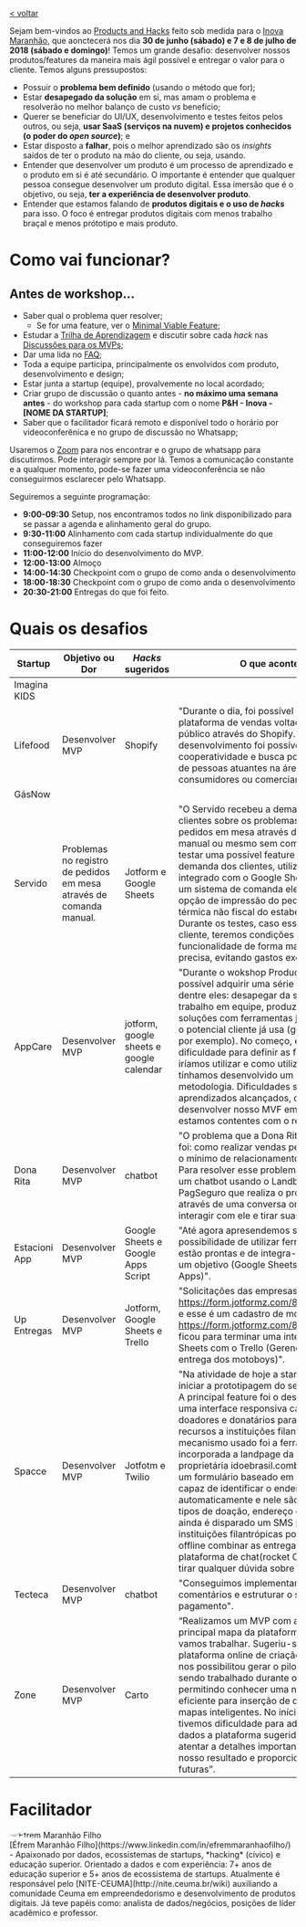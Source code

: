 [< voltar](https://productsandhacks.com)

Sejam bem-vindos ao [Products and Hacks](https://productsandhacks.com) feito sob medida para o [Inova Maranhão](http://inova.ma.gov.br), que aonctecerá nos dia **30 de junho (sábado) e 7 e 8 de julho de 2018 (sábado e domingo)**! Temos um grande desafio: desenvolver nossos produtos/features da maneira mais ágil possível e entregar o valor para o cliente. Temos alguns pressupostos:

  - Possuir o **problema bem definido** (usando o método que for);
  - Estar **desapegado da solução** em si, mas amam  o problema e resolverão no melhor balanço de custo *vs* benefício;
  - Querer se beneficiar do UI/UX, desenvolvimento e testes feitos pelos outros, ou seja, **usar SaaS (serviços na nuvem) e projetos conhecidos (o poder do _open source_)**; e
  - Estar disposto a **falhar**, pois o melhor aprendizado são os *insights* saídos de ter o produto na mão do cliente, ou seja, usando.
  - Entender que desenvolver um produto é um processo de aprendizado e o produto em si é até secundário. O importante é entender que qualquer pessoa consegue desenvolver um produto digital. Essa imersão que é o objetivo, ou seja, **ter a experiência de desenvolver produto**.
  - Entender que estamos falando de **produtos digitais e o uso de _hacks_** para isso. O foco é entregar produtos digitais com menos trabalho braçal e menos prótotipo e mais produto.
  

# Como vai funcionar?

## Antes de workshop...

  - Saber qual o problema quer resolver;
    - Se for uma feature, ver o [Minimal Viable Feature](https://www.youtube.com/watch?v=DEXNf2xjyRw);
  - Estudar a [Trilha de Aprendizagem](https://universidadeagora.com/trilha-de-aprendizagem-products-and-hacks/) e discutir sobre cada _hack_ nas [Discussões para os MVPs](https://comunidade.universidadeagora.com/tags/mvp);
  - Dar uma lida no [FAQ](https://productsandhacks.com/#faq);
  - Toda a equipe participa, principalmente os envolvidos com produto, desenvolvimento e design;
  - Estar junta a startup (equipe), provalvemente no local acordado;
  - Criar grupo de discussão o quanto antes - **no máximo uma semana antes** - do workshop para cada startup com o nome **P&H - Inova - [NOME DA STARTUP]**;
  - Saber que o facilitador ficará remoto e disponível todo o horário por videoconferênica e no grupo de discussão no Whatsapp;

Usaremos o [Zoom](https://zoom.us) para nos encontrar e o grupo de whatsapp para discutirmos. Pode interagir sempre por lá. Temos a comunicação constante e a qualquer momento, pode-se fazer uma videoconferência se não conseguirmos esclarecer pelo Whatsapp. 

Seguiremos a seguinte programação:
  - **9:00-09:30** Setup, nos encontramos todos no link disponibilizado para se passar a agenda e alinhamento geral do grupo.
  - **9:30-11:00** Alinhamento com cada startup individualmente do que conseguiremos fazer
  - **11:00-12:00** Início do desenvolvimento do MVP.
  - **12:00-13:00** Almoço
  - **14:00-14:30** Checkpoint com o grupo de como anda o desenvolvimento
  - **18:00-18:30** Checkpoint com o grupo de como anda o desenvolvimento
  - **20:30-21:00** Entregas do que foi feito.
  
# Quais os desafios

Startup      | Objetivo ou Dor | _Hacks_ sugeridos | O que aconteceu | Dia |
------------ | -------------  | -------------      | -------------   | ------------- |
Imagina KIDS |                |                   |               |  |
Lifefood | Desenvolver MVP| Shopify | "Durante o dia, foi possível desenvolver uma plataforma de vendas voltada ao grande público através do Shopify. O avanço do desenvolvimento foi possível por meio da cooperatividade e busca por conhecimento de pessoas atuantes na área, sejam consumidores ou comerciantes". | 07/07 |
GásNow | | | |  |
Servido | Problemas no registro de pedidos em mesa através de comanda manual. | Jotform e Google Sheets | "O Servido recebeu a demanda de alguns clientes sobre os problemas no registro de pedidos em mesa através de comanda manual ou mesmo sem comanda. Visando testar uma possível feature que atendesse à demanda dos clientes, utilizamos o Jotform integrado com o Google Sheets e produzimos um sistema de comanda eletrônica com opção de impressão do pedido na impressora térmica não fiscal do estabelecimento. Durante os testes, caso essa feature atenda o cliente, teremos condições de desenvolver a funcionalidade de forma mais rápida e precisa, evitando gastos excessivos". | 08/07 |
AppCare | Desenvolver MVP | jotform, google sheets e google calendar | "Durante o wokshop Products and Hacks foi possível adquirir uma série de aprendizados, dentre eles: desapegar da solução, exercitar o trabalho em equipe, produzir de forma rápida soluções com ferramentas já existentes e que o potencial cliente já usa (google calendar, por exemplo). No começo, encontramos dificuldade para definir as ferramentas que iríamos utilizar e como utilizá-las, pois nunca tínhamos desenvolvido um MVF com essa metodologia. Dificuldades superadas e aprendizados alcançados, conseguimos desenvolver nosso MVF em 12 horas e estamos contentes com o resultado". | 08/07 |
Dona Rita | Desenvolver MVP | chatbot | "O problema que a Dona Rita resolveu no P&H foi: como realizar vendas pelo site sem perder o mínimo de relacionamento com o cliente? Para resolver esse problema foi desenvolvido um chatbot usando o Landbot integrado ao PagSeguro que realiza o processo de vendas através de uma conversa onde o cliente pode interagir com ele e tirar suas dúvidas". | 30/06
Estacioni App | Desenvolver MVP | Google Sheets e Google Apps Script | "Até agora apresendemos sobre a possibilidade de utilizar  ferramentas que estão prontas e de integra-las para alcançar um objetivo (Google Sheets com Google Apps)". | 07/07 |
Up Entregas | Desenvolver MVP | Jotform, Google Sheets e Trello | "Solicitações das empresas por entrega - https://form.jotformz.com/81873710975669 e esse é um cadastro de motoboys https://form.jotformz.com/81875918475676, ficou para terminar uma integração do Google Sheets com o Trello (Gerenciamento da entrega dos motoboys)". | 07/07 |
Spacce | Desenvolver MVP | Jotfotm e Twilio | "Na atividade de hoje a startup Spacce pôde iniciar a prototipagem do seu aplicativo iDoe. A principal feature foi o desenvolvimento de uma interface responsiva capaz conectar doadores e donatários para o recebimento de recursos a instituições filantrópicas. O mecanismo usado foi a ferramenta Jotform incorporada a landpage da plataforma proprietária idoebrasil.combr. Nele foi criado um formulário baseado em geolocalização capaz de identificar o endereço do doador automaticamente e nele são informados os tipos de doação, endereço de recebimento e ainda é disparado um SMS para que as instituições filantrópicas possam de modo offline combinar as entregas, ou acessar a plataforma de chat(rocket Chat) da startup e tirar qualquer dúvida sobre o recebimento". | 30/06 |
Tecteca | Desenvolver MVP | chatbot | "Conseguimos implementar o chatbot dos comentários e estruturar o sistema de pagamento". | 07/07 |
Zone | Desenvolver MVP| Carto | “Realizamos um MVP com a estrutura do principal mapa da plataforma intuitiva que vamos trabalhar. Sugeriu-se o uso do carto, plataforma online de criação de mapas, que nos possibilitou gerar o piloto que estava sendo trabalhado durante o mês, agilizando e permitindo conhecer uma nova ferramenta eficiente para inserção de dados e criação de mapas inteligentes.  No início da atividade tivemos dificuldade para adequar os nossos dados a plataforma sugerida, levando-nos a atentar a detalhes importantes que facilitou nosso resultado e proporcionando facilidades futuras”. | 08/07 |

# Facilitador
<img style="vertical-align: middle; border-radius: 50%; display: block; margin-left: auto; margin-right: auto;" src="https://github.com/nite-ceuma/products-and-hacks/raw/gh-pages/img/efrem_maranhao_filho.png" alt="Éfrem Maranhão Filho">
[Éfrem Maranhão Filho](https://www.linkedin.com/in/efremmaranhaofilho/) - Apaixonado por dados, ecossistemas de startups, *hacking* (cívico) e educação superior. Orientado a dados e com experiência: 7+ anos de educação superior e 5+ anos de ecossistema de startups. Atualmente é responsável pelo [NITE-CEUMA](http://nite.ceuma.br/wiki) auxiliando a comunidade Ceuma em empreendedorismo e desenvolvimento de produtos digitais. Já teve papéis como: analista de dados/negócios, posições de líder acadêmico e professor.
